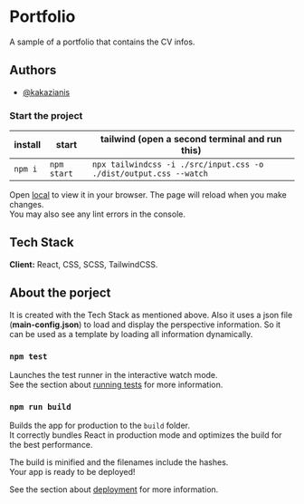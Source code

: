 # Portfolio 

A sample of a portfolio that contains the CV infos.

## Authors

- [@kakazianis](https://www.github.com/Kakajohn)

### Start the project

|install|start|tailwind (open a second terminal and run this)|
|---|---|---|
|``npm i``|``npm start``|``npx tailwindcss -i ./src/input.css -o ./dist/output.css --watch``|

Open [local](http://localhost:3000) to view it in your browser.
The page will reload when you make changes.\
You may also see any lint errors in the console.

## Tech Stack

**Client:** React, CSS, SCSS, TailwindCSS.

## About the porject

It is created with the Tech Stack as mentioned above. Also it uses a json file 
(**main-config.json**) to load and display the perspective information. So it can be used
as a template by loading all information dynamically.

### `npm test`

Launches the test runner in the interactive watch mode.\
See the section about [running tests](https://facebook.github.io/create-react-app/docs/running-tests) for more information.

### `npm run build`

Builds the app for production to the `build` folder.\
It correctly bundles React in production mode and optimizes the build for the best performance.

The build is minified and the filenames include the hashes.\
Your app is ready to be deployed!

See the section about [deployment](https://facebook.github.io/create-react-app/docs/deployment) for more information.

